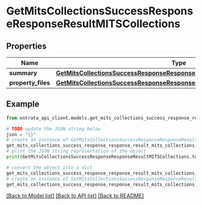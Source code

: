 # GetMitsCollectionsSuccessResponseResponseResultMITSCollections


## Properties

Name | Type | Description | Notes
------------ | ------------- | ------------- | -------------
**summary** | [**GetMitsCollectionsSuccessResponseResponseResultMITSCollectionsSummary**](GetMitsCollectionsSuccessResponseResponseResultMITSCollectionsSummary.md) |  | 
**property_files** | [**GetMitsCollectionsSuccessResponseResponseResultMITSCollectionsPropertyFiles**](GetMitsCollectionsSuccessResponseResponseResultMITSCollectionsPropertyFiles.md) |  | 

## Example

```python
from entrata_api_client.models.get_mits_collections_success_response_response_result_mits_collections import GetMitsCollectionsSuccessResponseResponseResultMITSCollections

# TODO update the JSON string below
json = "{}"
# create an instance of GetMitsCollectionsSuccessResponseResponseResultMITSCollections from a JSON string
get_mits_collections_success_response_response_result_mits_collections_instance = GetMitsCollectionsSuccessResponseResponseResultMITSCollections.from_json(json)
# print the JSON string representation of the object
print(GetMitsCollectionsSuccessResponseResponseResultMITSCollections.to_json())

# convert the object into a dict
get_mits_collections_success_response_response_result_mits_collections_dict = get_mits_collections_success_response_response_result_mits_collections_instance.to_dict()
# create an instance of GetMitsCollectionsSuccessResponseResponseResultMITSCollections from a dict
get_mits_collections_success_response_response_result_mits_collections_from_dict = GetMitsCollectionsSuccessResponseResponseResultMITSCollections.from_dict(get_mits_collections_success_response_response_result_mits_collections_dict)
```
[[Back to Model list]](../README.md#documentation-for-models) [[Back to API list]](../README.md#documentation-for-api-endpoints) [[Back to README]](../README.md)


